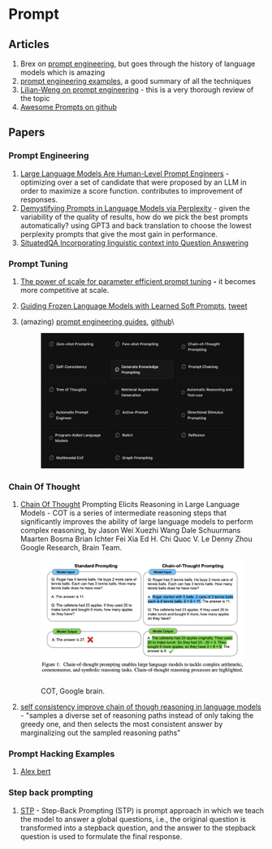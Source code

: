 # Prompt

## Articles

1. Brex on [prompt engineering](https://github.com/brexhq/prompt-engineering), but goes through the history of language models which is amazing
2. [prompt engineering examples](https://www.promptingguide.ai/), a good summary of all the techniques
3. [Lilian-Weng on prompt engineering](https://lilianweng.github.io/posts/2023-03-15-prompt-engineering/) - this is a very thorough review of the topic
4. [Awesome Prompts on github](https://github.com/f/awesome-chatgpt-prompts)

## Papers

### Prompt Engineering

1. [Large Language Models Are Human-Level Prompt Engineers](https://arxiv.org/abs/2211.01910) - optimizing over a set of candidate that were proposed by an LLM in order to maximize a score function. contributes to improvement of responses.
2. [Demystifying Prompts in Language Models via Perplexity](https://arxiv.org/pdf/2212.04037.pdf) - given the variability of the quality of results, how do we pick the best prompts automatically? using GPT3 and back translation to choose the lowest perplexity prompts that give the most gain in performance.
3. [SituatedQA Incorporating linguistic context into Question Answering](https://situatedqa.github.io/)

### Prompt Tuning

1. [The power of scale for parameter efficient prompt tuning](https://arxiv.org/abs/2104.08691) **-** it becomes more competitive at scale.&#x20;
2. [Guiding Frozen Language Models with Learned Soft Prompts](https://ai.googleblog.com/2022/02/guiding-frozen-language-models-with.html), [tweet](https://twitter.com/GoogleAI/status/1491915977138720770)
3.  (amazing) [prompt engineering guides](https://www.promptingguide.ai/techniques), [github](https://github.com/dair-ai/Prompt-Engineering-Guide)\


    <figure><img src="../.gitbook/assets/image (52).png" alt=""><figcaption></figcaption></figure>

### Chain Of Thought

1.  [Chain Of Thought](https://arxiv.org/pdf/2201.11903.pdf) Prompting Elicits Reasoning in Large Language Models - COT is a series of intermediate reasoning steps that significantly improves the ability of large language models to perform complex reasoning, by Jason Wei Xuezhi Wang Dale Schuurmans Maarten Bosma Brian Ichter Fei Xia Ed H. Chi Quoc V. Le Denny Zhou Google Research, Brain Team.

    <figure><img src="../.gitbook/assets/image (12).png" alt=""><figcaption><p>COT, Google brain.</p></figcaption></figure>
2. [self consistency improve chain of though reasoning in language models](https://arxiv.org/abs/2203.11171) - "samples a diverse set of reasoning paths instead of only taking the greedy one, and then selects the most consistent answer by marginalizing out the sampled reasoning paths"

### Prompt Hacking Examples

1. [Alex bert](https://twitter.com/alexalbert\_\_/status/1636488551817965568)

### Step back prompting

1. [STP](https://cobusgreyling.medium.com/a-new-prompt-engineering-technique-has-been-introduced-called-step-back-prompting-b00e8954cacb) - Step-Back Prompting (STP) is prompt approach in which we teach the model to answer a global questions, i.e., the original question is transformed into a stepback question, and the answer to the stepback question is used to formulate the final response.&#x20;
